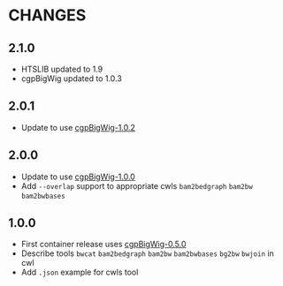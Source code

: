 # CHANGES

## 2.1.0

* HTSLIB updated to 1.9
* cgpBigWig updated to 1.0.3

## 2.0.1

* Update to use [cgpBigWig-1.0.2](https://github.com/cancerit/cgpBigWig/releases/tag/1.0.2)

## 2.0.0

* Update to use [cgpBigWig-1.0.0](https://github.com/cancerit/cgpBigWig/releases/tag/1.0.0)
* Add `--overlap` support to appropriate cwls `bam2bedgraph` `bam2bw` `bam2bwbases`

## 1.0.0

* First container release uses [cgpBigWig-0.5.0](https://github.com/cancerit/cgpBigWig/releases/tag/0.5.0)
* Describe tools `bwcat` `bam2bedgraph` `bam2bw` `bam2bwbases` `bg2bw` `bwjoin` in cwl
* Add `.json` example for cwls tool
